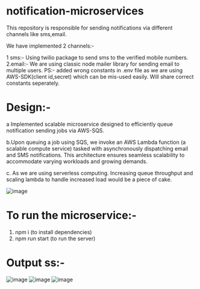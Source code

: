 
# notification-microservices

This repository is responsible for sending notifications via different channels like sms,email.

We have implemented 2 channels:- 

1 sms:- Using twilio package to send sms to the verified mobile numbers.
2.email:- We are using classic node mailer library for sending email to multiple users.
PS:- added wrong constants in .env file as we are using AWS-SDK(client id,secret) which can be mis-used easily. Will share correct constants seperately.


# Design:- 

a Implemented scalable microservice designed to efficiently queue notification sending jobs via AWS-SQS.

b.Upon queuing a job using SQS, we invoke an AWS Lambda function (a scalable compute service) tasked with asynchronously dispatching email and SMS notifications. This architecture ensures seamless scalability to accommodate varying workloads and growing demands.

c. As we are using serverless computing. Increasing queue throughput and scaling lambda to handle increased load would be a piece of cake.

![image](https://github.com/Harshsutaria/notification-microservices/assets/55646842/db3c8c44-d863-47ad-bde2-112a3d46d5e3)



# To run the microservice:-

1. npm i (to install dependencies)
2. npm run start (to run the server)



# Output ss:- 

![image](https://github.com/Harshsutaria/notification-microservices/assets/55646842/1a0fee73-f44d-4efa-8b55-163a6d68bcbf)
![image](https://github.com/Harshsutaria/notification-microservices/assets/55646842/49241f5d-7f59-4fb2-aad2-b64fe45b44d7)
![image](https://github.com/Harshsutaria/notification-microservices/assets/55646842/106130df-1ad6-46a8-b45d-37284a23cd86)







